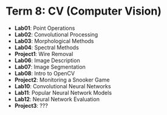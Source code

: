 # Term 8: CV (Computer Vision)

- **Lab01**: Point Operations
- **Lab02**: Convolutional Processing
- **Lab03**: Morphological Methods
- **Lab04**: Spectral Methods
- **Project1**: Wire Removal
- **Lab06**: Image Description
- **Lab07**: Image Segmentation
- **Lab08**: Intro to OpenCV
- **Project2**: Monitoring a Snooker Game
- **Lab10**: Convolutional Neural Networks
- **Lab11**: Popular Neural Network Models
- **Lab12**: Neural Network Evaluation
- **Project3**: ???

